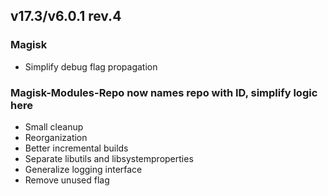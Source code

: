 ## v17.3/v6.0.1 rev.4

### Magisk
- Simplify debug flag propagation

### Magisk-Modules-Repo now names repo with ID, simplify logic here
- Small cleanup
- Reorganization
- Better incremental builds
- Separate libutils and libsystemproperties
- Generalize logging interface
- Remove unused flag
